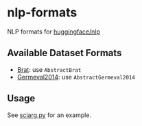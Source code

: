 # nlp-formats
NLP formats for [huggingface/nlp](https://github.com/huggingface/nlp)

## Available Dataset Formats
* [Brat](https://brat.nlplab.org/): use `AbstractBrat`
* [Germeval2014](http://www.lrec-conf.org/proceedings/lrec2014/pdf/276_Paper.pdf): use `AbstractGermeval2014`

## Usage
See [sciarg.py](https://github.com/ArneBinder/nlp/blob/dataset_sciarg/datasets/sciarg/sciarg.py) for an example.
